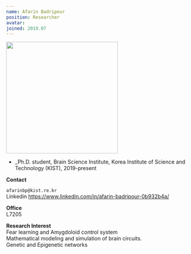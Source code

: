 ```yaml
---
name: Afarin Badripour
position: Researcher
avatar: 
joined: 2019.07
---
```


<img width="300" src="{{site.baseurl}}/images/people/{{page.avatar}}" data-action="zoom">

- _Ph.D. student, Brain Science Institute, Korea Institute of Science and Technology (KIST), 2019-present

**Contact**<br>

<i class="fa fa-envelope-o"></i>  `afarinbp@kist.re.kr`<br>
Linkedin
https://www.linkedin.com/in/afarin-badripour-0b932b4a/

**Office**<br>
L7205<br>

**Research Interest**<br>
Fear learning and Amygdoloid control system <br>
Mathematical modeling and simulation of brain circuits. <br>
Genetic and Epigenetic networks  <br>



